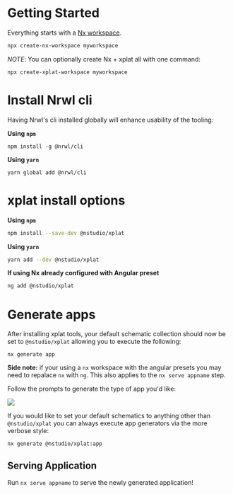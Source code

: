 # Getting Started

Everything starts with a [Nx workspace](https://nx.dev).

```bash
npx create-nx-workspace myworkspace
```

_NOTE_: You can optionally create Nx + xplat all with one command:

```
npx create-xplat-workspace myworkspace
```

# Install Nrwl cli

Having Nrwl's cli installed globally will enhance usability of the tooling:

**Using `npm`**

```
npm install -g @nrwl/cli
```

**Using `yarn`**

```
yarn global add @nrwl/cli
```

# xplat install options

**Using `npm`**

```bash
npm install --save-dev @nstudio/xplat
```

**Using `yarn`**

```bash
yarn add --dev @nstudio/xplat
```

**If using Nx already configured with Angular preset**

```bash
ng add @nstudio/xplat
```

# Generate apps

After installing xplat tools, your default schematic collection should now be set to `@nstudio/xplat` allowing you to execute the following:

```
nx generate app
```
**Side note:** if your using a `nx` workspace with the angular presets you may need to repalace `nx` with `ng`. This also applies to the `nx serve appname` step.

Follow the prompts to generate the type of app you'd like:

<img src="assets/img/xplat-api-app-gen.gif">

If you would like to set your default schematics to anything other than `@nstudio/xplat` you can always execute app generators via the more verbose style:

```
nx generate @nstudio/xplat:app
```

## Serving Application

Run `nx serve appname` to serve the newly generated application!
